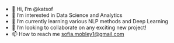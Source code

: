 - 👋 Hi, I’m @katsof
- 👀 I’m interested in Data Science and Analytics
- 🌱 I’m currently learning various NLP methods and Deep Learning 
- 💞️ I’m looking to collaborate on any exciting new project!
- 📫 How to reach me sofia.mobley1@gmail.com

<!---
katsof/katsof is a ✨ special ✨ repository because its `README.md` (this file) appears on your GitHub profile.
You can click the Preview link to take a look at your changes.
--->
